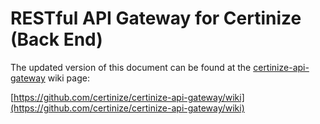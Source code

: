 # RESTful API Gateway for Certinize (Back End)

The updated version of this document can be found at the [certinize-api-gateway](https://github.com/certinize/certinize-api-gateway) wiki page:

[https://github.com/certinize/certinize-api-gateway/wiki](https://github.com/certinize/certinize-api-gateway/wiki)
